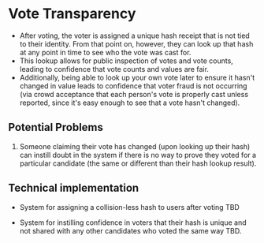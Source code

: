 # Vote Transparency

- After voting, the voter is assigned a unique hash receipt that is not tied to
  their identity. From that point on, however, they can look up that hash at
  any point in time to see who the vote was cast for.
- This lookup allows for public inspection of votes and vote counts, leading
  to confidence that vote counts and values are fair.
- Additionally, being able to look up your own vote later to ensure it hasn't
  changed in value leads to confidence that voter fraud is not occurring (via
  crowd acceptance that each person's vote is properly cast unless reported,
  since it's easy enough to see that a vote hasn't changed).

## Potential Problems

1. Someone claiming their vote has changed (upon looking up their hash) can
   instill doubt in the system if there is no way to prove they voted for a
   particular candidate (the same or different than their hash lookup result).

## Technical implementation

* System for assigning a collision-less hash to users after voting TBD

* System for instilling confidence in voters that their hash is unique and
  not shared with any other candidates who voted the same way TBD.
